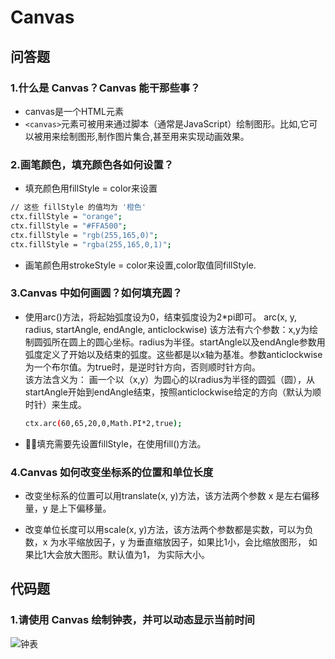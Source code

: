 # Canvas

## 问答题

### 1.什么是 Canvas？Canvas 能干那些事？

- canvas是一个HTML元素
- `<canvas>`元素可被用来通过脚本（通常是JavaScript）绘制图形。比如,它可以被用来绘制图形,制作图片集合,甚至用来实现动画效果。

### 2.画笔颜色，填充颜色各如何设置？

- 填充颜色用fillStyle = color来设置

```bash
// 这些 fillStyle 的值均为 '橙色'
ctx.fillStyle = "orange";
ctx.fillStyle = "#FFA500";
ctx.fillStyle = "rgb(255,165,0)";
ctx.fillStyle = "rgba(255,165,0,1)";
```

- 画笔颜色用strokeStyle = color来设置,color取值同fillStyle.

### 3.Canvas 中如何画圆？如何填充圆？

- 使用arc()方法，将起始弧度设为0，结束弧度设为2*pi即可。
arc(x, y, radius, startAngle, endAngle, anticlockwise)
该方法有六个参数：x,y为绘制圆弧所在圆上的圆心坐标。radius为半径。startAngle以及endAngle参数用弧度定义了开始以及结束的弧度。这些都是以x轴为基准。参数anticlockwise为一个布尔值。为true时，是逆时针方向，否则顺时针方向。  
该方法含义为：
画一个以（x,y）为圆心的以radius为半径的圆弧（圆），从startAngle开始到endAngle结束，按照anticlockwise给定的方向（默认为顺时针）来生成。

    ```bash
    ctx.arc(60,65,20,0,Math.PI*2,true);
    ```

- 填充需要先设置fillStyle，在使用fill()方法。

### 4.Canvas 如何改变坐标系的位置和单位长度

- 改变坐标系的位置可以用translate(x, y)方法，该方法两个参数 x 是左右偏移量，y 是上下偏移量。
  
- 改变单位长度可以用scale(x, y)方法，该方法两个参数都是实数，可以为负数，x 为水平缩放因子，y 为垂直缩放因子，如果比1小，会比缩放图形， 如果比1大会放大图形。默认值为1， 为实际大小。

## 代码题

### 1.请使用 Canvas 绘制钟表，并可以动态显示当前时间
![钟表](https://static.mafengshe.com/fe-base/homework/canvas-clock.png)
